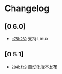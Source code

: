 # Changelog

## \[0.6.0]

- [`e75b239`](https://github.com/QPlugged/QPlugged/commit/e75b2390916630cf08c7c5eae5f87141601df8d1) 支持 Linux

## \[0.5.1]

- [`284bfc9`](https://github.com/QPlugged/QPlugged/commit/284bfc9ae6654c990d18a88ac2fa638d018014db) 自动化版本发布
